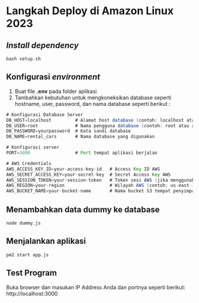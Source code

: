 # Langkah Deploy di Amazon Linux 2023
## *Install dependency*
```
bash setup.sh
```
## Konfigurasi *environment*
1. Buat file **.env** pada folder aplikasi
2. Tambahkan kebutuhan untuk mengkoneksikan database seperti hostname, user, password, dan nama database seperti berikut :
```java
# Konfigurasi Database Server
DB_HOST=localhost         # Alamat host database (contoh: localhost atau IP server atau DNS)
DB_USER=root              # Nama pengguna database (contoh: root atau admin)
DB_PASSWORD=yourpassword  # Kata sandi database
DB_NAME=rental_cars       # Nama database yang digunakan

# Konfigurasi server
PORT=3000                 # Port tempat aplikasi berjalan

# AWS Credentials
AWS_ACCESS_KEY_ID=your-access-key-id   # Access Key ID AWS
AWS_SECRET_ACCESS_KEY=your-secret-key  # Secret Access Key AWS
AWS_SESSION_TOKEN=your-session-token   # Token sesi AWS (jika menggunakan kredensial sementara)
AWS_REGION=your-region                 # Wilayah AWS (contoh: us-east-1, us-west-2)
AWS_BUCKET_NAME=your-bucket-name       # Nama bucket S3 tempat penyimpanan backup
```
## Menambahkan data dummy ke database
```
node dummy.js
```
## Menjalankan aplikasi 
```
pm2 start app.js
```
## Test Program
Buka browser dan masukan IP Address Anda dan portnya seperti berikut: http://localhost:3000
